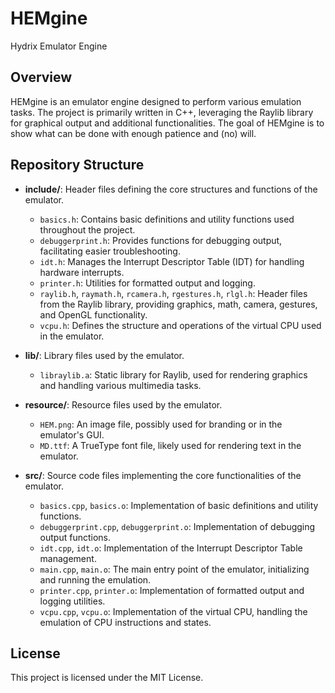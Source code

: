 # HEMgine

Hydrix Emulator Engine

## Overview

HEMgine is an emulator engine designed to perform various emulation tasks. The project is primarily written in C++, leveraging the Raylib library for graphical output and additional functionalities. The goal of HEMgine is to show what can be done with enough patience and (no) will.

## Repository Structure

- **include/**: Header files defining the core structures and functions of the emulator.
  - `basics.h`: Contains basic definitions and utility functions used throughout the project.
  - `debuggerprint.h`: Provides functions for debugging output, facilitating easier troubleshooting.
  - `idt.h`: Manages the Interrupt Descriptor Table (IDT) for handling hardware interrupts.
  - `printer.h`: Utilities for formatted output and logging.
  - `raylib.h`, `raymath.h`, `rcamera.h`, `rgestures.h`, `rlgl.h`: Header files from the Raylib library, providing graphics, math, camera, gestures, and OpenGL functionality.
  - `vcpu.h`: Defines the structure and operations of the virtual CPU used in the emulator.

- **lib/**: Library files used by the emulator.
  - `libraylib.a`: Static library for Raylib, used for rendering graphics and handling various multimedia tasks.

- **resource/**: Resource files used by the emulator.
  - `HEM.png`: An image file, possibly used for branding or in the emulator's GUI.
  - `MD.ttf`: A TrueType font file, likely used for rendering text in the emulator.

- **src/**: Source code files implementing the core functionalities of the emulator.
  - `basics.cpp`, `basics.o`: Implementation of basic definitions and utility functions.
  - `debuggerprint.cpp`, `debuggerprint.o`: Implementation of debugging output functions.
  - `idt.cpp`, `idt.o`: Implementation of the Interrupt Descriptor Table management.
  - `main.cpp`, `main.o`: The main entry point of the emulator, initializing and running the emulation.
  - `printer.cpp`, `printer.o`: Implementation of formatted output and logging utilities.
  - `vcpu.cpp`, `vcpu.o`: Implementation of the virtual CPU, handling the emulation of CPU instructions and states.

## License

This project is licensed under the MIT License.
